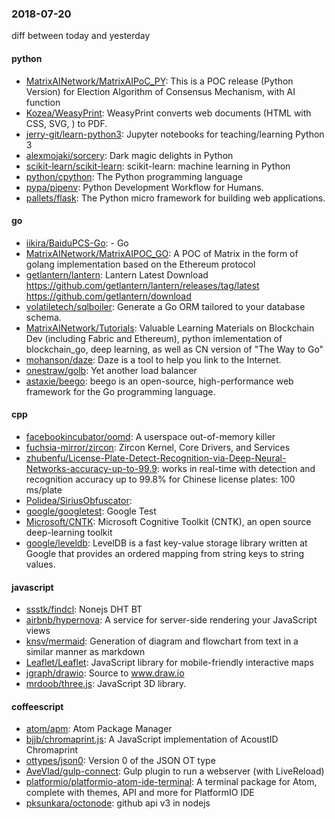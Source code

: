 ### 2018-07-20
diff between today and yesterday

#### python
* [MatrixAINetwork/MatrixAIPoC_PY](https://github.com/MatrixAINetwork/MatrixAIPoC_PY): This is a POC release (Python Version) for Election Algorithm of Consensus Mechanism, with AI function
* [Kozea/WeasyPrint](https://github.com/Kozea/WeasyPrint): WeasyPrint converts web documents (HTML with CSS, SVG, ) to PDF.
* [jerry-git/learn-python3](https://github.com/jerry-git/learn-python3): Jupyter notebooks for teaching/learning Python 3
* [alexmojaki/sorcery](https://github.com/alexmojaki/sorcery): Dark magic delights in Python
* [scikit-learn/scikit-learn](https://github.com/scikit-learn/scikit-learn): scikit-learn: machine learning in Python
* [python/cpython](https://github.com/python/cpython): The Python programming language
* [pypa/pipenv](https://github.com/pypa/pipenv): Python Development Workflow for Humans.
* [pallets/flask](https://github.com/pallets/flask): The Python micro framework for building web applications.

#### go
* [iikira/BaiduPCS-Go](https://github.com/iikira/BaiduPCS-Go):  - Go
* [MatrixAINetwork/MatrixAIPOC_GO](https://github.com/MatrixAINetwork/MatrixAIPOC_GO): A POC of Matrix in the form of golang implementation based on the Ethereum protocol
* [getlantern/lantern](https://github.com/getlantern/lantern): Lantern Latest Download https://github.com/getlantern/lantern/releases/tag/latest  https://github.com/getlantern/download 
* [volatiletech/sqlboiler](https://github.com/volatiletech/sqlboiler): Generate a Go ORM tailored to your database schema.
* [MatrixAINetwork/Tutorials](https://github.com/MatrixAINetwork/Tutorials): Valuable Learning Materials on Blockchain Dev (including Fabric and Ethereum), python imlementation of blockchain_go, deep learning, as well as CN version of "The Way to Go"
* [mohanson/daze](https://github.com/mohanson/daze): Daze is a tool to help you link to the Internet.
* [onestraw/golb](https://github.com/onestraw/golb):  Yet another load balancer
* [astaxie/beego](https://github.com/astaxie/beego): beego is an open-source, high-performance web framework for the Go programming language.

#### cpp
* [facebookincubator/oomd](https://github.com/facebookincubator/oomd): A userspace out-of-memory killer
* [fuchsia-mirror/zircon](https://github.com/fuchsia-mirror/zircon): Zircon Kernel, Core Drivers, and Services
* [zhubenfu/License-Plate-Detect-Recognition-via-Deep-Neural-Networks-accuracy-up-to-99.9](https://github.com/zhubenfu/License-Plate-Detect-Recognition-via-Deep-Neural-Networks-accuracy-up-to-99.9): works in real-time with detection and recognition accuracy up to 99.8% for Chinese license plates: 100 ms/plate
* [Polidea/SiriusObfuscator](https://github.com/Polidea/SiriusObfuscator): 
* [google/googletest](https://github.com/google/googletest): Google Test
* [Microsoft/CNTK](https://github.com/Microsoft/CNTK): Microsoft Cognitive Toolkit (CNTK), an open source deep-learning toolkit
* [google/leveldb](https://github.com/google/leveldb): LevelDB is a fast key-value storage library written at Google that provides an ordered mapping from string keys to string values.

#### javascript
* [ssstk/findcl](https://github.com/ssstk/findcl): Nonejs    DHT BT   
* [airbnb/hypernova](https://github.com/airbnb/hypernova): A service for server-side rendering your JavaScript views
* [knsv/mermaid](https://github.com/knsv/mermaid): Generation of diagram and flowchart from text in a similar manner as markdown
* [Leaflet/Leaflet](https://github.com/Leaflet/Leaflet):  JavaScript library for mobile-friendly interactive maps
* [jgraph/drawio](https://github.com/jgraph/drawio): Source to www.draw.io
* [mrdoob/three.js](https://github.com/mrdoob/three.js): JavaScript 3D library.

#### coffeescript
* [atom/apm](https://github.com/atom/apm): Atom Package Manager
* [bjjb/chromaprint.js](https://github.com/bjjb/chromaprint.js): A JavaScript implementation of AcoustID Chromaprint
* [ottypes/json0](https://github.com/ottypes/json0): Version 0 of the JSON OT type
* [AveVlad/gulp-connect](https://github.com/AveVlad/gulp-connect): Gulp plugin to run a webserver (with LiveReload)
* [platformio/platformio-atom-ide-terminal](https://github.com/platformio/platformio-atom-ide-terminal): A terminal package for Atom, complete with themes, API and more for PlatformIO IDE
* [pksunkara/octonode](https://github.com/pksunkara/octonode): github api v3 in nodejs
